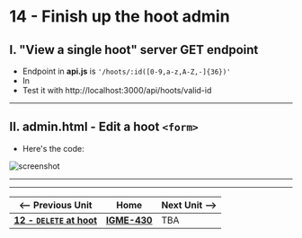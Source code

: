 # 14 - Finish up the hoot admin

## I. "View a single hoot" server GET endpoint 
- Endpoint in **api.js** is  `'/hoots/:id([0-9,a-z,A-Z,-]{36})'`
- In 
- Test it with http://localhost:3000/api/hoots/valid-id

---

## II. admin.html - Edit a hoot `<form>`

- Here's the code:

![screenshot](_images/express-XX.png)


---
---

| <-- Previous Unit | Home | Next Unit -->
| --- | --- | --- 
| [**12 - `DELETE` at hoot**](12-delete-hoot-server-client.md)  |  [**IGME-430**](../) | TBA
